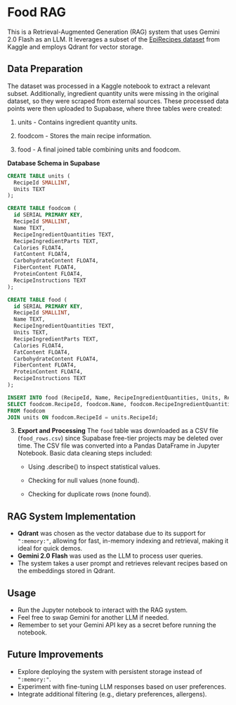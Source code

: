 # Food RAG

This is a Retrieval-Augmented Generation (RAG) system that uses Gemini 2.0 Flash as an LLM. It leverages a subset of the [EpiRecipes dataset](https://www.kaggle.com/datasets/hugodarwood/epirecipes) from Kaggle and employs Qdrant for vector storage.

## Data Preparation


The dataset was processed in a Kaggle notebook to extract a relevant subset. Additionally, ingredient quantity units were missing in the original dataset, so they were scraped from external sources. These processed data points were then uploaded to Supabase, where three tables were created:
  1. units - Contains ingredient quantity units.

  2. foodcom - Stores the main recipe information.

  3. food - A final joined table combining units and foodcom.

**Database Schema in Supabase**


```sql
CREATE TABLE units (
  RecipeId SMALLINT,
  Units TEXT
);

CREATE TABLE foodcom (
  id SERIAL PRIMARY KEY,
  RecipeId SMALLINT,
  Name TEXT,
  RecipeIngredientQuantities TEXT,
  RecipeIngredientParts TEXT,
  Calories FLOAT4,
  FatContent FLOAT4,
  CarbohydrateContent FLOAT4,
  FiberContent FLOAT4,
  ProteinContent FLOAT4,
  RecipeInstructions TEXT
);

CREATE TABLE food (
  id SERIAL PRIMARY KEY,
  RecipeId SMALLINT,
  Name TEXT,
  RecipeIngredientQuantities TEXT,
  Units TEXT,
  RecipeIngredientParts TEXT,
  Calories FLOAT4,
  FatContent FLOAT4,
  CarbohydrateContent FLOAT4,
  FiberContent FLOAT4,
  ProteinContent FLOAT4,
  RecipeInstructions TEXT
);

INSERT INTO food (RecipeId, Name, RecipeIngredientQuantities, Units, RecipeIngredientParts, Calories, FatContent, CarbohydrateContent, FiberContent, ProteinContent, RecipeInstructions)
SELECT foodcom.RecipeId, foodcom.Name, foodcom.RecipeIngredientQuantities, units.Units, foodcom.RecipeIngredientParts, foodcom.Calories, foodcom.FatContent, foodcom.CarbohydrateContent, foodcom.FiberContent, foodcom.ProteinContent, foodcom.RecipeInstructions
FROM foodcom
JOIN units ON foodcom.RecipeId = units.RecipeId;
```

3. **Export and Processing**
   The `food` table was downloaded as a CSV file (`food_rows.csv`) since Supabase free-tier projects may be deleted over time.
   The CSV file was converted into a Pandas DataFrame in Jupyter Notebook. Basic data cleaning steps included:

    - Using .describe() to inspect statistical values.

    - Checking for null values (none found).

    - Checking for duplicate rows (none found).

## RAG System Implementation

- **Qdrant** was chosen as the vector database due to its support for `":memory:"`, allowing for fast, in-memory indexing and retrieval, making it ideal for quick demos.
- **Gemini 2.0 Flash** was used as the LLM to process user queries.
- The system takes a user prompt and retrieves relevant recipes based on the embeddings stored in Qdrant.

## Usage

- Run the Jupyter notebook to interact with the RAG system.
- Feel free to swap Gemini for another LLM if needed.
- Remember to set your Gemini API key as a secret before running the notebook.

## Future Improvements

- Explore deploying the system with persistent storage instead of `":memory:"`.
- Experiment with fine-tuning LLM responses based on user preferences.
- Integrate additional filtering (e.g., dietary preferences, allergens).




